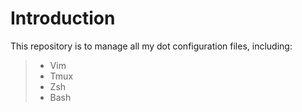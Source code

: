 # Introduction
This repository is to manage all my dot configuration files, including:

>* Vim
>* Tmux
>* Zsh
>* Bash

